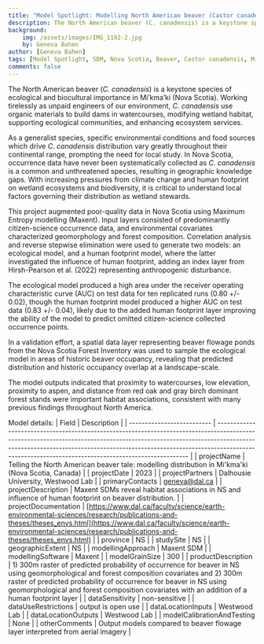 ```yaml
---
title: "Model Spotlight: Modelling North American beaver (Castor canadensis) distribution in Mi'kma'ki (Nova Scotia, Canada)"
description: The North American beaver (C. canadensis) is a keystone species of ecological and biocultural importance in Mi’kma’ki (Nova Scotia)
background: 
    img: /assets/images/IMG_1192-2.jpg
    by: Geneva Bahen
author: [Geneva Bahen]
tags: [Model Spotlight, SDM, Nova Scotia, Beaver, Castor canadensis, Mi'kma'ki]
comments: false
---
```


The North American beaver (*C. canadensis*) is a keystone species of ecological and biocultural importance in Mi’kma’ki (Nova Scotia). Working tirelessly as unpaid engineers of our environment, *C. canadensis* use organic materials to build dams in watercourses, modifying wetland habitat, supporting ecological communities, and enhancing ecosystem services.

As a generalist species, specific environmental conditions and food sources which drive *C. canadensis* distribution vary greatly throughout their continental range, prompting the need for local study. In Nova Scotia, occurrence data have never been systematically collected as *C. canadensis* is a common and unthreatened species, resulting in geographic knowledge gaps. With increasing pressures from climate change and human footprint on wetland ecosystems and biodiversity, it is critical to understand local factors governing their distribution as wetland stewards.

This project augmented poor-quality data in Nova Scotia using Maximum Entropy modelling (Maxent). Input layers consisted of predominantly citizen-science occurrence data, and environmental covariates characterized geomorphology and forest composition. Correlation analysis and reverse stepwise elimination were used to generate two models: an ecological model, and a human footprint model, where the latter investigated the influence of human footprint, adding an index layer from Hirsh-Pearson et al. (2022) representing anthropogenic disturbance.

The ecological model produced a high area under the receiver operating characteristic curve (AUC) on test data for ten replicated runs (0.80 +/- 0.02), though the human footprint model produced a higher AUC on test data (0.83 +/- 0.04), likely due to the added human footprint layer improving the ability of the model to predict omitted citizen-science collected occurrence points.

In a validation effort, a spatial data layer representing beaver flowage ponds from the Nova Scotia Forest Inventory was used to sample the ecological model in areas of historic beaver occupancy, revealing that predicted distribution and historic occupancy overlap at a landscape-scale.

The model outputs indicated that proximity to watercourses, low elevation, proximity to aspen, and distance from red oak and gray birch dominant forest stands were important habitat associations, consistent with many previous findings throughout North America.


Model details:
| Field                      | Description                                                                                                                                                                                                                                                                                                     |
| -------------------------- | --------------------------------------------------------------------------------------------------------------------------------------------------------------------------------------------------------------------------------------------------------------------------------------------------------------- |
| projectName                | Telling the North American beaver tale: modelling distribution in Mi'kma'ki (Nova Scotia, Canada)                                                                                                                                                                                                               |
| projectDate                | 2023                                                                                                                                                                                                                                                                                                            |
| projectPartners            | Dalhousie University, Westwood Lab                                                                                                                                                                                                                                                                              |
| primaryContacts            | geneva@dal.ca                                                                                                                                                                                                                                                                                                   |
| projectDescription         | Maxent SDMs reveal habitat associations in NS and influence of human footprint on beaver distribution.                                                                                                                                                                                                          |
| projectDocumentation       | [https://www.dal.ca/faculty/science/earth-environmental-sciences/research/publications-and-theses/theses_envs.html](https://www.dal.ca/faculty/science/earth-environmental-sciences/research/publications-and-theses/theses_envs.html)                                                                          |
| province                   | NS                                                                                                                                                                                                                                                                                                              |
| studySite                  | NS                                                                                                                                                                                                                                                                                                              |
| geographicExtent           | NS                                                                                                                                                                                                                                                                                                              |
| modellingApproach          | Maxent SDM                                                                                                                                                                                                                                                                                                      |
| modellingSoftware          | Maxent                                                                                                                                                                                                                                                                                                          |
| modelGrainSize             | 300                                                                                                                                                                                                                                                                                                             |
| productDescription         | 1) 300m raster of predicted probability of occurrence for beaver in NS using geomorphological and forest composition covariates and 2) 300m raster of predicted probability of occurrence for beaver in NS using geomorphological and forest composition covariates with an addition of a human footprint layer |
| dataSensitivity            | non-sensitive                                                                                                                                                                                                                                                                                                   |
| dataUseRestrictions        | output is open use                                                                                                                                                                                                                                                                                              |
| dataLocationInputs         | Westwood Lab                                                                                                                                                                                                                                                                                                    |
| dataLocationOutputs        | Westwood Lab                                                                                                                                                                                                                                                                                                    |
| modelCalibrationAndTesting | None                                                                                                                                                                                                                                                                                                            |
| otherComments              | Output models compared to beaver flowage layer interpreted from aerial imagery                                                                                                                                                                                                                                  |